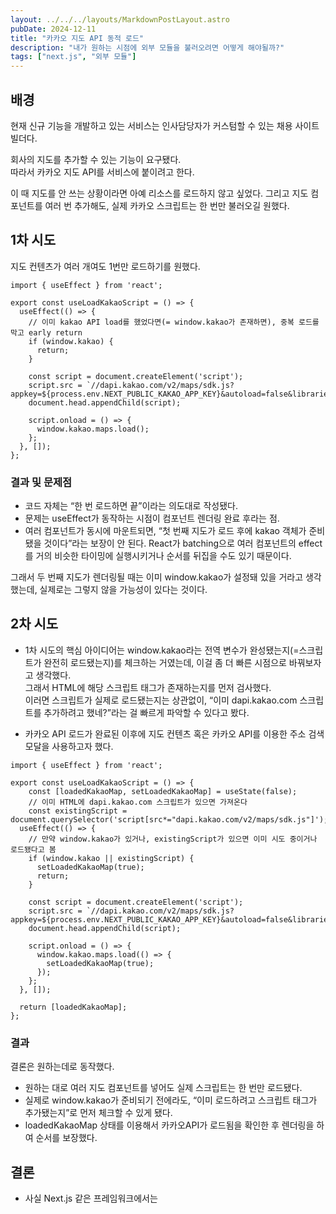 ```yaml
---
layout: ../../../layouts/MarkdownPostLayout.astro
pubDate: 2024-12-11
title: "카카오 지도 API 동적 로드"
description: "내가 원하는 시점에 외부 모듈을 불러오려면 어떻게 해야될까?"
tags: ["next.js", "외부 모듈"]
---
```


## 배경

현재 신규 기능을 개발하고 있는 서비스는 인사담당자가 커스텀할 수 있는 채용 사이트 빌더다.

회사의 지도를 추가할 수 있는 기능이 요구됐다.  
따라서 카카오 지도 API를 서비스에 붙이려고 한다.

이 때 지도를 안 쓰는 상황이라면 아예 리소스를 로드하지 않고 싶었다.
그리고 지도 컴포넌트를 여러 번 추가해도, 실제 카카오 스크립트는 한 번만 불러오길 원했다.

## 1차 시도

지도 컨텐츠가 여러 개여도 1번만 로드하기를 원했다.

```tsx
import { useEffect } from 'react';

export const useLoadKakaoScript = () => {
  useEffect(() => {
    // 이미 kakao API load를 했었다면(= window.kakao가 존재하면), 중복 로드를 막고 early return
    if (window.kakao) {
      return;
    }

    const script = document.createElement('script');
    script.src = `//dapi.kakao.com/v2/maps/sdk.js?appkey=${process.env.NEXT_PUBLIC_KAKAO_APP_KEY}&autoload=false&libraries=services,clusterer,drawing`;
    document.head.appendChild(script);

    script.onload = () => {
      window.kakao.maps.load();
    };
  }, []);
};
```

### 결과 및 문제점

- 코드 자체는 “한 번 로드하면 끝”이라는 의도대로 작성됐다.
- 문제는 useEffect가 동작하는 시점이 컴포넌트 렌더링 완료 후라는 점.
- 여러 컴포넌트가 동시에 마운트되면, “첫 번째 지도가 로드 후에 kakao 객체가 준비됐을 것이다”라는 보장이 안 된다. React가 batching으로 여러 컴포넌트의 effect를 거의 비슷한 타이밍에 실행시키거나 순서를 뒤집을 수도 있기 때문이다.

그래서 두 번째 지도가 렌더링될 때는 이미 window.kakao가 설정돼 있을 거라고 생각했는데, 실제로는 그렇지 않을 가능성이 있다는 것이다.

## 2차 시도

- 1차 시도의 핵심 아이디어는 window.kakao라는 전역 변수가 완성됐는지(=스크립트가 완전히 로드됐는지)를 체크하는 거였는데, 이걸 좀 더 빠른 시점으로 바꿔보자고 생각했다.  
그래서 HTML에 해당 스크립트 태그가 존재하는지를 먼저 검사했다.  
이러면 스크립트가 실제로 로드됐는지는 상관없이, “이미 dapi.kakao.com 스크립트를 추가하려고 했네?”라는 걸 빠르게 파악할 수 있다고 봤다.

- 카카오 API 로드가 완료된 이후에 지도 컨텐츠 혹은 카카오 API를 이용한 주소 검색 모달을 사용하고자 했다.

```tsx
import { useEffect } from 'react';

export const useLoadKakaoScript = () => {
    const [loadedKakaoMap, setLoadedKakaoMap] = useState(false);
    // 이미 HTML에 dapi.kakao.com 스크립트가 있으면 가져온다
    const existingScript = document.querySelector('script[src*="dapi.kakao.com/v2/maps/sdk.js"]');
  useEffect(() => {
    // 만약 window.kakao가 있거나, existingScript가 있으면 이미 시도 중이거나 로드됐다고 봄
    if (window.kakao || existingScript) {
      setLoadedKakaoMap(true);
      return;
    }

    const script = document.createElement('script');
    script.src = `//dapi.kakao.com/v2/maps/sdk.js?appkey=${process.env.NEXT_PUBLIC_KAKAO_APP_KEY}&autoload=false&libraries=services,clusterer,drawing`;
    document.head.appendChild(script);

    script.onload = () => {
      window.kakao.maps.load(() => {
        setLoadedKakaoMap(true);
      });
    };
  }, []);

  return [loadedKakaoMap];
};

```

### 결과

결론은 원하는데로 동작했다.

- 원하는 대로 여러 지도 컴포넌트를 넣어도 실제 스크립트는 한 번만 로드됐다.
- 실제로 window.kakao가 준비되기 전에라도, “이미 로드하려고 스크립트 태그가 추가됐는지”로 먼저 체크할 수 있게 됐다.
- loadedKakaoMap 상태를 이용해서 카카오API가 로드됨을 확인한 후 렌더링을 하여 순서를 보장했다.

## 결론
- 사실 Next.js 같은 프레임워크에서는 <Script> 컴포넌트(혹은 <Head>에 직접 추가)로 관리하면 더 안정적일 수도 있다.
- 하지만 지도를 안쓸 때는 window 전역 변수를 오염시키고 싶지 않았기 때문에 그때는 저렇게 동적으로 스크립트를 넣는 방식이 필요할 수밖에 없었다.
- 현재 코드가 완벽하다고 생각하진 않는다. 여러 컴포넌트가 거의 동시에 마운트될 때의 Race Condition 등을 더 확실하게 잡아주려면, 전역에서 Promise 패턴으로 관리하는 방식도 생각해볼 수 있다. 예를 들면 아래와 같은 코드일 것이다.

```ts title="kakaoScriptLoader.ts"
// kakaoScriptLoader.ts
let kakaoScriptLoadingPromise: Promise<void> | null = null;

export function loadKakaoScript(): Promise<void> {
  // 이미 로드가 진행 중이거나 끝났다면, 기존 Promise를 반환하고 재사용
  if (kakaoScriptLoadingPromise) {
    return kakaoScriptLoadingPromise;
  }

  kakaoScriptLoadingPromise = new Promise<void>((resolve, reject) => {
    const existingScript = document.querySelector(
      'script[src*="dapi.kakao.com/v2/maps/sdk.js"]'
    ) as HTMLScriptElement | null;

    if (existingScript) {
      if (window.kakao && window.kakao.maps) {
        resolve();
      } else {
        // 혹시 스크립트는 있지만 아직 로드가 안 끝난 상황 일 때
        existingScript.onload = () => {
          if (window.kakao && window.kakao.maps) {
            resolve();
          } else {
            reject(
              new Error('Kakao script tag found but window.kakao is not ready.')
            );
          }
        };
      }
      return;
    }

    const script = document.createElement('script');
    script.src = `//dapi.kakao.com/v2/maps/sdk.js?appkey=${
      process.env.NEXT_PUBLIC_KAKAO_APP_KEY
    }&autoload=false&libraries=services,clusterer,drawing`;

    script.onload = () => {
      window.kakao.maps.load(() => {
        resolve();
      });
    };

    script.onerror = () => {
      reject(new Error('Failed to load Kakao script.'));
    };

    document.head.appendChild(script);
  });

  return kakaoScriptLoadingPromise;
}
```

그리고 ContextAPI도 함께 사용한다면 Provider로 감싸서 선언적으로 제공할 수 있을 것이다.
```tsx title="KaKaoScriptProvider"
export function KakaoScriptProvider({ children }: { children: React.ReactNode }) {
  const [isLoaded, setIsLoaded] = useState(false);
  const [error, setError] = useState<Error | null>(null);

  useEffect(() => {
    loadKakaoScript()
      .then(() => setIsLoaded(true))
      .catch((err) => {
        setIsLoaded(false);
        setError(err);
      });
  }, []);

  return (
    <KakaoScriptContext.Provider value={{ isLoaded, error }}>
      {children}
    </KakaoScriptContext.Provider>
  );
}
```

나의 경우에는 이번 요구사항에서 2차 시도 코드로 충분히 원하는 동작을 얻었고, 리소스 낭비 없이 지도를 써야 할 때만 로드하도록 만들었다.
좀 더 깔끔하고 안정적인 방법이 있다면 언제든 시도할 의향이 있다.